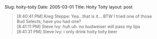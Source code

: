 Slug: hoity-toity
Date: 2005-03-01
Title: Hoity Toity
layout: post

<blockquote>[8:40:41 PM] Kreg Steppe: Yea...that is it... BTW I tried one of those Bud Selects, have you had one?<br />
[8:41:11 PM] Steve Ivy: huh uh. no budweiser will pass my lips<br />
[8:41:31 PM] Steve Ivy: i only drink hoity toity beer<br />
</blockquote>
